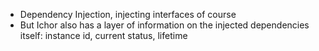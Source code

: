 * Dependency Injection, injecting interfaces of course
* But Ichor also has a layer of information on the injected dependencies itself: instance id, current status, lifetime
